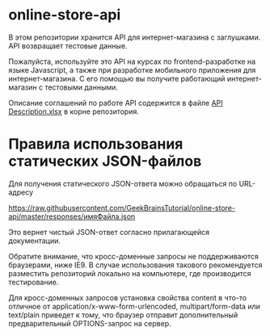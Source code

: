 # online-store-api
В этом репозитории хранится API для интернет-магазина с заглушками. API возвращает тестовые данные. 

Пожалуйста, используйте это API на курсах по frontend-разработке на языке Javascript, а также при разработке мобильного приложения для интернет-магазина. С его помощью вы получите работающий интернет-магазин с тестовыми данными.

Описание соглашений по работе API содержится в файле [API Description.xlsx](https://github.com/GeekBrainsTutorial/online-store-api/blob/master/API%20Description.xlsx) в корне репозитория. 

# Правила использования статических JSON-файлов
Для получения статического JSON-ответа можно обращаться по URL-адресу 

https://raw.githubusercontent.com/GeekBrainsTutorial/online-store-api/master/responses/имяФайла.json

Это вернет чистый JSON-ответ согласно прилагающейся документации.

Обратите внимание, что кросс-доменные запросы не поддерживаются браузерами, ниже IE9. В случае использования такового
рекомендуется разместить репозиторий локально на компьютере, где производится тестирование.

Для кросс-доменных запросов установка свойства content в что-то отличное от application/x-www-form-urlencoded, multipart/form-data или text/plain приведет к тому, что
браузер отправит дополнительный предварительный OPTIONS-запрос на сервер.
